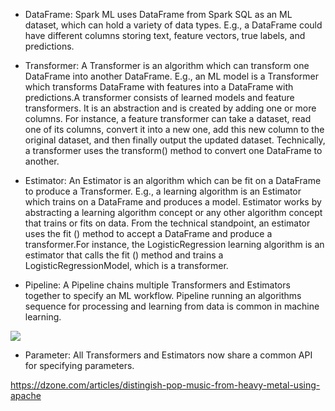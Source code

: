 * DataFrame: Spark ML uses DataFrame from Spark SQL as an ML dataset, which can hold a variety of data types. E.g., a DataFrame could have different columns storing text, feature vectors, true labels, and predictions.

* Transformer: A Transformer is an algorithm which can transform one DataFrame into another DataFrame. E.g., an ML model is a Transformer which transforms DataFrame with features into a DataFrame with predictions.A transformer consists of learned models and feature transformers. It is an abstraction and is created by adding one or more columns. For instance, a feature transformer can take a dataset, read one of its columns, convert it into a new one, add this new column to the original dataset, and then finally output the updated dataset. Technically, a transformer uses the transform() method to convert one DataFrame to another. 

* Estimator: An Estimator is an algorithm which can be fit on a DataFrame to produce a Transformer. E.g., a learning algorithm is an Estimator which trains on a DataFrame and produces a model.
Estimator works by abstracting a learning algorithm concept or any other algorithm concept that trains or fits on data. From the technical standpoint, an estimator uses the fit () method to accept a DataFrame and produce a transformer.For instance, the LogisticRegression learning algorithm is an estimator that calls the fit () method and trains a LogisticRegressionModel, which is a transformer.

* Pipeline: A Pipeline chains multiple Transformers and Estimators together to specify an ML workflow.
 Pipeline running an algorithms sequence for processing and learning from data is common in machine learning. 

![](https://static.wixstatic.com/media/4c8fd9_d511bc0df5bb4e0f952193b18e69f618~mv2.png/v1/fill/w_688,h_176,al_c,usm_0.66_1.00_0.01/4c8fd9_d511bc0df5bb4e0f952193b18e69f618~mv2.png)

* Parameter: All Transformers and Estimators now share a common API for specifying parameters.













https://dzone.com/articles/distingish-pop-music-from-heavy-metal-using-apache
